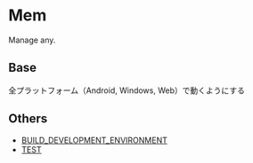 # Mem

Manage any.

## Base

全プラットフォーム（Android, Windows, Web）で動くようにする

## Others

- [BUILD_DEVELOPMENT_ENVIRONMENT](./documentations/BUILD_DEVELOPMENT_ENVIRONMENT.md)
- [TEST](./documentations/TEST.md)
